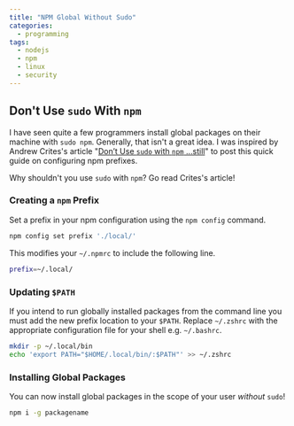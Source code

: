 ```yaml
---
title: "NPM Global Without Sudo"
categories:
  - programming
tags:
  - nodejs
  - npm
  - linux
  - security
---
```


## Don't Use `sudo` With `npm`

I have seen quite a few programmers install global packages on their machine with `sudo npm`. Generally, that isn't a great idea. I was inspired by Andrew Crites's article "[Don’t Use `sudo` with `npm` …still](https://www.grammarly.com/blog/punctuation-capitalization/italics/)" to post this quick guide on configuring npm prefixes.

Why shouldn't you use `sudo` with `npm`? Go read Crites's article!

### Creating a `npm` Prefix

Set a prefix in your npm configuration using the `npm config` command.

```bash
npm config set prefix './local/'
```

This modifies your `~/.npmrc` to include the following line.

```bash
prefix=~/.local/
```

### Updating `$PATH`

If you intend to run globally installed packages from the command line you must add the new prefix location to your `$PATH`. Replace `~/.zshrc` with the appropriate configuration file for your shell e.g. `~/.bashrc`.

```bash
mkdir -p ~/.local/bin
echo 'export PATH="$HOME/.local/bin/:$PATH"' >> ~/.zshrc
```

### Installing Global Packages

You can now install global packages in the scope of your user _without_ `sudo`!

```bash
npm i -g packagename
```
